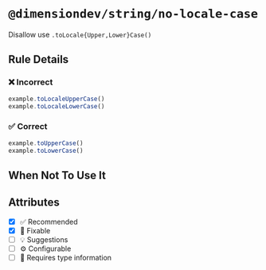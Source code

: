 <!-- begin title -->

# `@dimensiondev/string/no-locale-case`

Disallow use `.toLocale{Upper,Lower}Case()`

<!-- end title -->

## Rule Details

### :x: Incorrect

```ts
example.toLocaleUpperCase()
example.toLocaleLowerCase()
```

### :white_check_mark: Correct

```ts
example.toUpperCase()
example.toLowerCase()
```

## When Not To Use It

## Attributes

<!-- begin attributes -->

- [x] :white_check_mark: Recommended
- [x] :wrench: Fixable
- [ ] :bulb: Suggestions
- [ ] :gear: Configurable
- [ ] :thought_balloon: Requires type information

<!-- end attributes -->
